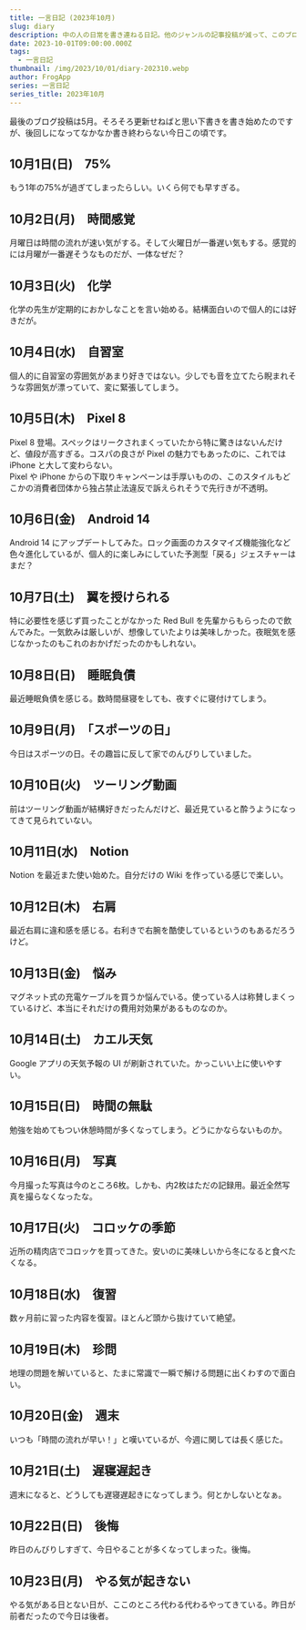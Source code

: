 ```yaml
---
title: 一言日記 (2023年10月)
slug: diary
description: 中の人の日常を書き連ねる日記。他のジャンルの記事投稿が減って、このブログのメイン企画になってきている気がする。
date: 2023-10-01T09:00:00.000Z
tags:
  - 一言日記
thumbnail: /img/2023/10/01/diary-202310.webp
author: FrogApp
series: 一言日記
series_title: 2023年10月
---
```


最後のブログ投稿は5月。そろそろ更新せねばと思い下書きを書き始めたのですが、後回しになってなかなか書き終わらない今日この頃です。

## 10月1日(日)　75%

もう1年の75%が過ぎてしまったらしい。いくら何でも早すぎる。

## 10月2日(月)　時間感覚

月曜日は時間の流れが速い気がする。そして火曜日が一番遅い気もする。感覚的には月曜が一番遅そうなものだが、一体なぜだ？

## 10月3日(火)　化学

化学の先生が定期的におかしなことを言い始める。結構面白いので個人的には好きだが。

## 10月4日(水)　自習室

個人的に自習室の雰囲気があまり好きではない。少しでも音を立てたら睨まれそうな雰囲気が漂っていて、変に緊張してしまう。

## 10月5日(木)　Pixel 8

Pixel 8 登場。スペックはリークされまくっていたから特に驚きはないんだけど、値段が高すぎる。コスパの良さが Pixel の魅力でもあったのに、これでは iPhone と大して変わらない。\
Pixel や iPhone からの下取りキャンペーンは手厚いものの、このスタイルもどこかの消費者団体から独占禁止法違反で訴えられそうで先行きが不透明。

## 10月6日(金)　Android 14

Android 14 にアップデートしてみた。ロック画面のカスタマイズ機能強化など色々進化しているが、個人的に楽しみにしていた予測型「戻る」ジェスチャーはまだ？

## 10月7日(土)　翼を授けられる

特に必要性を感じず買ったことがなかった Red Bull を先輩からもらったので飲んでみた。一気飲みは厳しいが、想像していたよりは美味しかった。夜眠気を感じなかったのもこれのおかげだったのかもしれない。

## 10月8日(日)　睡眠負債

最近睡眠負債を感じる。数時間昼寝をしても、夜すぐに寝付けてしまう。

## 10月9日(月)　「スポーツの日」

今日はスポーツの日。その趣旨に反して家でのんびりしていました。

## 10月10日(火)　ツーリング動画

前はツーリング動画が結構好きだったんだけど、最近見ていると酔うようになってきて見られていない。

## 10月11日(水)　Notion

Notion を最近また使い始めた。自分だけの Wiki を作っている感じで楽しい。

## 10月12日(木)　右肩

最近右肩に違和感を感じる。右利きで右腕を酷使しているというのもあるだろうけど。

## 10月13日(金)　悩み

マグネット式の充電ケーブルを買うか悩んでいる。使っている人は称賛しまくっているけど、本当にそれだけの費用対効果があるものなのか。

## 10月14日(土)　カエル天気

Google アプリの天気予報の UI が刷新されていた。かっこいい上に使いやすい。

## 10月15日(日)　時間の無駄

勉強を始めてもつい休憩時間が多くなってしまう。どうにかならないものか。

## 10月16日(月)　写真

今月撮った写真は今のところ6枚。しかも、内2枚はただの記録用。最近全然写真を撮らなくなったな。

## 10月17日(火)　コロッケの季節

近所の精肉店でコロッケを買ってきた。安いのに美味しいから冬になると食べたくなる。

## 10月18日(水)　復習

数ヶ月前に習った内容を復習。ほとんど頭から抜けていて絶望。

## 10月19日(木)　珍問

地理の問題を解いていると、たまに常識で一瞬で解ける問題に出くわすので面白い。

## 10月20日(金)　週末

いつも「時間の流れが早い！」と嘆いているが、今週に関しては長く感じた。

## 10月21日(土)　遅寝遅起き

週末になると、どうしても遅寝遅起きになってしまう。何とかしないとなぁ。

## 10月22日(日)　後悔

昨日のんびりしすぎて、今日やることが多くなってしまった。後悔。

## 10月23日(月)　やる気が起きない

やる気がある日とない日が、ここのところ代わる代わるやってきている。昨日が前者だったので今日は後者。
